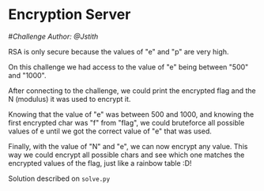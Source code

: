 # **Encryption Server**
#*Challenge Author: @Jstith*

RSA is only secure because the values of "e" and "p" are very high.

On this challenge we had access to the value of "e" being between "500" and "1000".

After connecting to the challenge, we could print the encrypted flag and the N (modulus) it was used to encrypt it.

Knowing that the value of "e" was between 500 and 1000, and knowing the first encrypted char was "f" from "flag", we could bruteforce all possible values of e until we got the correct value of "e" that was used.

Finally, with the value of "N" and "e", we can now encrypt any value. This way we could encrypt all possible chars and see which one matches the encrypted values of the flag, just like a rainbow table :D!

Solution described on ```solve.py```